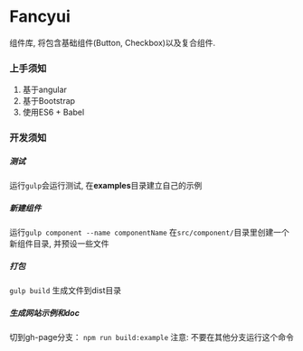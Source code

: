 # Fancyui

组件库, 将包含基础组件(Button, Checkbox)以及复合组件.

### 上手须知

1. 基于angular
2. 基于Bootstrap
3. 使用ES6 + Babel

### 开发须知

##### 测试

运行`gulp`会运行测试, 在**examples**目录建立自己的示例

##### 新建组件

运行`gulp component --name componentName` 在`src/component/`目录里创建一个新组件目录, 并预设一些文件

##### 打包

`gulp build` 生成文件到dist目录

##### 生成网站示例和doc

切到gh-page分支：
`npm run build:example`
注意: 不要在其他分支运行这个命令
